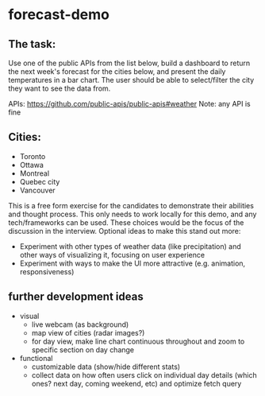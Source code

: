 # forecast-demo

## The task:

Use one of the public APIs from the list below, build a dashboard to return the next week's forecast for the cities below, and present the daily temperatures in a bar chart. The user should be able to select/filter the city they want to see the data from.

APIs: https://github.com/public-apis/public-apis#weather
Note: any API is fine

## Cities:
- Toronto
- Ottawa
- Montreal
- Quebec city
- Vancouver

This is a free form exercise for the candidates to demonstrate their abilities and thought process. This only needs to work locally for this demo, and any tech/frameworks can be used. These choices would be the focus of the discussion in the interview. Optional ideas to make this stand out more:
- Experiment with other types of weather data (like precipitation) and other ways of visualizing it, focusing on user experience
- Experiment with ways to make the UI more attractive (e.g. animation, responsiveness)


## further development ideas
- visual
  - live webcam (as background)
  - map view of cities (radar images?)
  - for day view, make line chart continuous throughout and zoom to specific section on day change
- functional
  - customizable data (show/hide different stats)
  - collect data on how often users click on individual day details (which ones? next day, coming weekend, etc) and optimize fetch query
